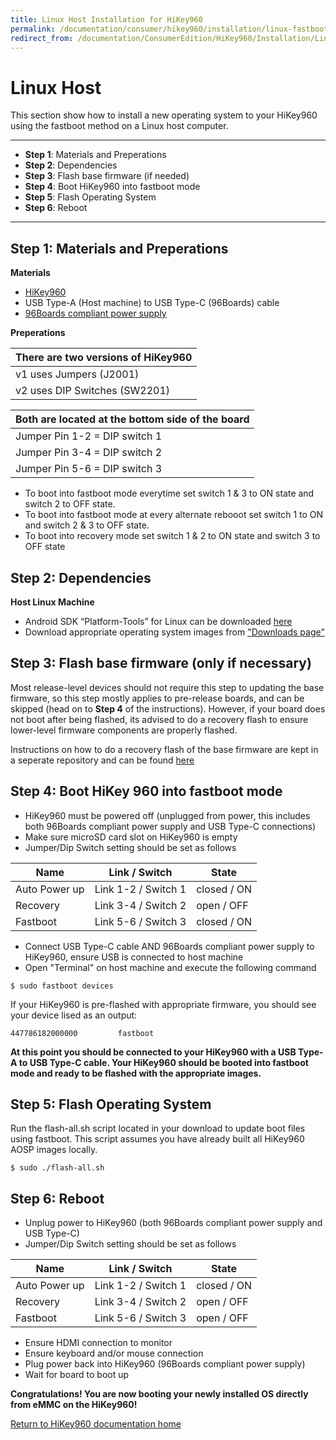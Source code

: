 ```yaml
---
title: Linux Host Installation for HiKey960
permalink: /documentation/consumer/hikey960/installation/linux-fastboot.md.html
redirect_from: /documentation/ConsumerEdition/HiKey960/Installation/LinuxFastboot.md.html
---
```

# Linux Host

This section show how to install a new operating system to your HiKey960 using the fastboot method on a Linux host computer.

***

- **Step 1**: Materials and Preperations
- **Step 2**: Dependencies
- **Step 3**: Flash base firmware (if needed)
- **Step 4**: Boot HiKey960 into fastboot mode
- **Step 5**: Flash Operating System
- **Step 6**: Reboot

***

## Step 1: Materials and Preperations

**Materials**

- [HiKey960](https://www.96boards.org/product/hikey960/)
- USB Type-A (Host machine) to USB Type-C (96Boards) cable
- [96Boards compliant power supply](https://www.96boards.org/product/power/)

**Preperations**

There are two versions of HiKey960  |
----------------------------------- |
v1 uses Jumpers (J2001)             |
v2 uses DIP Switches (SW2201)       |

Both are located at the bottom side of the board  |
------------------------------------------------- |
Jumper Pin 1-2 = DIP switch 1                     |
Jumper Pin 3-4 = DIP switch 2                     |
Jumper Pin 5-6 = DIP switch 3                     |

- To boot into fastboot mode everytime set switch 1 & 3 to ON state
  and switch 2 to OFF state.
- To boot into fastboot mode at every alternate rebooot set switch 1
  to ON and switch 2 & 3 to OFF state.
- To boot into recovery mode set switch 1 & 2 to ON state and switch 3
  to OFF state

## Step 2: Dependencies

**Host Linux Machine**

- Android SDK “Platform-Tools” for Linux can be downloaded <a href="https://developer.android.com/studio/releases/platform-tools.html" target="_blank">here</a>
- Download appropriate operating system images from ["Downloads page"](../Downloads/)

## Step 3: Flash base firmware (only if necessary)

Most release-level devices should not require this step to updating the base firmware, so this step mostly applies to pre-release boards, and can be skipped (head on to **Step 4** of the instructions). However, if your board does not boot after being flashed, its advised to do a recovery flash to ensure lower-level firmware components are properly flashed.

Instructions on how to do a recovery flash of the base firmware are kept in a seperate repository and can be found [here](https://github.com/96boards-hikey/tools-images-hikey960)

## Step 4: Boot HiKey 960 into fastboot mode

- HiKey960 must be powered off (unplugged from power, this includes both 96Boards compliant power supply and USB Type-C connections)
- Make sure microSD card slot on HiKey960 is empty
- Jumper/Dip Switch setting should be set as follows

Name          | Link / Switch       | State
------------- | ------------------- | ----------
Auto Power up | Link 1-2 / Switch 1 | closed / ON
Recovery      | Link 3-4 / Switch 2 | open / OFF
Fastboot      | Link 5-6 / Switch 3 | closed / ON

- Connect USB Type-C cable AND 96Boards compliant power supply to HiKey960, ensure USB is connected to host machine
- Open "Terminal" on host machine and execute the following command

```shell
$ sudo fastboot devices
```

If your HiKey960 is pre-flashed with appropriate firmware, you should see your device lised as an output:

```shell
447786182000000         fastboot
```

**At this point you should be connected to your HiKey960 with a USB Type-A to USB Type-C cable. Your HiKey960 should be booted into fastboot mode and ready to be flashed with the appropriate images.**

## Step 5: Flash Operating System

Run the flash-all.sh script located in your download to update boot files using fastboot.
This script assumes you have already built all HiKey960 AOSP images locally.

```shell
$ sudo ./flash-all.sh
```

## Step 6: Reboot

- Unplug power to HiKey960 (both 96Boards compliant power supply and USB Type-C)
- Jumper/Dip Switch setting should be set as follows

Name          | Link / Switch       | State
------------- | ------------------- | ----------
Auto Power up | Link 1-2 / Switch 1 | closed / ON
Recovery      | Link 3-4 / Switch 2 | open / OFF
Fastboot      | Link 5-6 / Switch 3 | open / OFF

- Ensure HDMI connection to monitor
- Ensure keyboard and/or mouse connection
- Plug power back into HiKey960 (96Boards compliant power supply)
- Wait for board to boot up

**Congratulations! You are now booting your newly installed OS directly
from eMMC on the HiKey960!**

[Return to HiKey960 documentation home](../)
